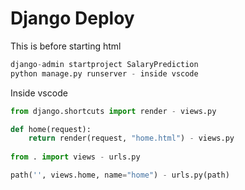 # Django Deploy

This is before starting html
```python
django-admin startproject SalaryPrediction
python manage.py runserver - inside vscode
```

Inside vscode
```python
from django.shortcuts import render - views.py

def home(request):
    return render(request, "home.html") - views.py
    
from . import views - urls.py

path('', views.home, name="home") - urls.py(path)
```
